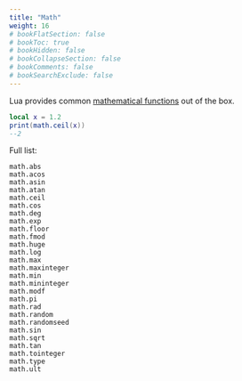 ```yaml
---
title: "Math"
weight: 16
# bookFlatSection: false
# bookToc: true
# bookHidden: false
# bookCollapseSection: false
# bookComments: false
# bookSearchExclude: false
---
```


Lua provides common [mathematical functions](http://www.lua.org/manual/5.4/manual.html#6.7) out of the box.

```lua
local x = 1.2
print(math.ceil(x))
--2
```

Full list:

```
math.abs
math.acos
math.asin
math.atan
math.ceil
math.cos
math.deg
math.exp
math.floor
math.fmod
math.huge
math.log
math.max
math.maxinteger
math.min
math.mininteger
math.modf
math.pi
math.rad
math.random
math.randomseed
math.sin
math.sqrt
math.tan
math.tointeger
math.type
math.ult
```
